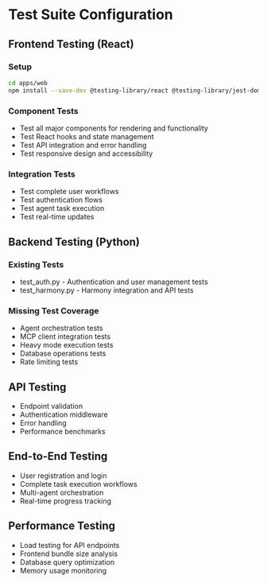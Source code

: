 # Test Suite Configuration

## Frontend Testing (React)

### Setup
```bash
cd apps/web
npm install --save-dev @testing-library/react @testing-library/jest-dom @testing-library/user-event vitest jsdom
```

### Component Tests
- Test all major components for rendering and functionality
- Test React hooks and state management
- Test API integration and error handling
- Test responsive design and accessibility

### Integration Tests
- Test complete user workflows
- Test authentication flows
- Test agent task execution
- Test real-time updates

## Backend Testing (Python)

### Existing Tests
- test_auth.py - Authentication and user management tests
- test_harmony.py - Harmony integration and API tests

### Missing Test Coverage
- Agent orchestration tests
- MCP client integration tests
- Heavy mode execution tests
- Database operations tests
- Rate limiting tests

## API Testing
- Endpoint validation
- Authentication middleware
- Error handling
- Performance benchmarks

## End-to-End Testing
- User registration and login
- Complete task execution workflows
- Multi-agent orchestration
- Real-time progress tracking

## Performance Testing
- Load testing for API endpoints
- Frontend bundle size analysis
- Database query optimization
- Memory usage monitoring